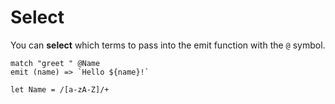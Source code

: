 # Select

You can **select** which terms to pass into the emit function with the `@` symbol.

```
match "greet " @Name
emit (name) => `Hello ${name}!`

let Name = /[a-zA-Z]/+
```
